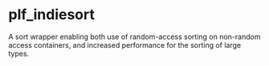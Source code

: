 # plf_indiesort
A sort wrapper enabling both use of random-access sorting on non-random access containers, and increased performance for the sorting of large types.
